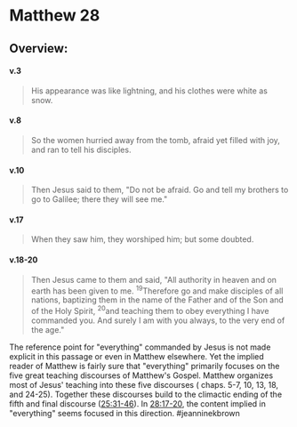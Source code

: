 # Matthew 28

## Overview:


#### v.3
>His appearance was like lightning, and his clothes were white as snow.

#### v.8
>So the women hurried away from the tomb, afraid yet filled with joy, and ran to tell his disciples.

#### v.10
>Then Jesus said to them, "Do not be afraid. Go and tell my brothers to go to Galilee; there they will see me."

#### v.17
>When they saw him, they worshiped him; but some doubted.

#### v.18-20
>Then Jesus came to them and said, "All authority in heaven and on earth has been given to me. <sup>19</sup>Therefore go and make disciples of all nations, baptizing them in the name of the Father and of the Son and of the Holy Spirit, <sup>20</sup>and teaching them to obey everything I have commanded you. And surely I am with you always, to the very end of the age."

The reference point for "everything" commanded by Jesus is not made explicit in this passage or even in Matthew elsewhere. Yet the implied reader of Matthew is fairly sure that "everything" primarily focuses on the five great teaching discourses of Matthew's Gospel. Matthew organizes most of Jesus' teaching into these five discourses ( chaps. 5-7, 10, 13, 18, and 24-25). Together these discourses build to the climactic ending of the fifth and final discourse ([25:31-46](Matthew25)). In [28:17-20](Matthew28#v.18-20), the content implied in "everything" seems focused in this direction.
#jeanninekbrown 





